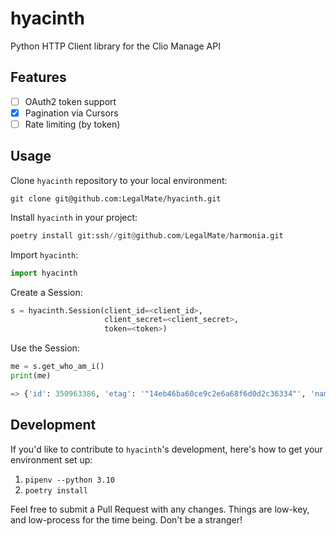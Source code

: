# hyacinth
Python HTTP Client library for the Clio Manage API

## Features

- [ ] OAuth2 token support
- [x] Pagination via Cursors
- [ ] Rate limiting (by token)

## Usage

Clone `hyacinth` repository to your local environment:

```shell
git clone git@github.com:LegalMate/hyacinth.git
```

Install `hyacinth` in your project:
```python
poetry install git:ssh//git@github.com/LegalMate/harmonia.git
```

Import `hyacinth`:

```python
import hyacinth
```

Create a Session:

```python
s = hyacinth.Session(client_id=<client_id>,
                     client_secret=<client_secret>,
                     token=<token>)
```

Use the Session:

```python
me = s.get_who_am_i()
print(me)

=> {'id': 350963386, 'etag': '"14eb46ba60ce9c2e6a68f6d0d2c36334"', 'name': 'Anson MacKeracher'}
```

## Development

If you'd like to contribute to `hyacinth`'s development, here's how to
get your environment set up:

1. `pipenv --python 3.10`
2. `poetry install`

Feel free to submit a Pull Request with any changes. Things are
low-key, and low-process for the time being. Don't be a stranger!
